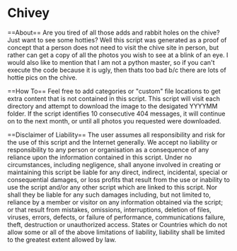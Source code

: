Chivey
======

==About==
Are you tired of all those adds and rabbit holes on the chive? Just want to see some hotties? Well this script was generated as a proof of concept that a person does not need to visit the chive site in person, but rather can get a copy of all the photos you wish to see at a blink of an eye. I would also like to mention that I am not a python master, so if you can't execute the code because it is ugly, then thats too bad b/c there are lots of hottie pics on the chive.

==How To==
Feel free to add categories or "custom" file locations to get extra content that is not contained in this script. This script will visit each directory and attempt to download the image to the desigated YYYYMM folder. If the script identifies 10 consecutive 404 messages, it will continue on to the next month, or until all photos you requested were downloaded.

==Disclaimer of Liability==
The user assumes all responsibility and risk for the use of this script and the Internet generally.  We accept no liability or responsibility to any person or organisation as a consequence of any reliance upon the information contained in this script.  Under no circumstances, including negligence, shall anyone involved in creating or maintaining this script be liable for any direct, indirect, incidental, special or consequential damages, or loss profits that result from the use or inability to use the script and/or any other script which are linked to this script.  Nor shall they be liable for any such damages including, but not limited to, reliance by a member or visitor on any information obtained via the script; or that result from mistakes, omissions, interruptions, deletion of files, viruses, errors, defects, or failure of performance, communications failure, theft, destruction or unauthorized access.   States or Countries which do not allow some or all of the above limitations of liability, liability shall be limited to the greatest extent allowed by law.




